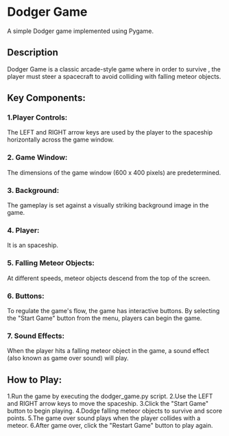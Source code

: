 # Dodger Game

A simple Dodger game implemented using Pygame.

## Description

Dodger Game is a classic arcade-style game where in order to survive , the player must steer a spacecraft to avoid colliding with falling meteor objects.

## Key Components:

### 1.Player Controls: 
The LEFT and RIGHT arrow keys are used by the player to the spaceship horizontally across the game window.

### 2. Game Window:
The dimensions of the game window (600 x 400 pixels) are predetermined.

### 3. Background: 
The gameplay is set against a visually striking background image in the game.

### 4. Player: 
It is an spaceship.

### 5. Falling Meteor Objects:
At different speeds, meteor objects descend from the top of the screen.

### 6. Buttons: 
To regulate the game's flow, the game has interactive buttons.
By selecting the "Start Game" button from the menu, players can begin the game.

### 7. Sound Effects:
When the player hits a falling meteor object in the game, a sound effect (also known as game over sound) will play.

## How to Play:
1.Run the game by executing the dodger_game.py script.
2.Use the LEFT and RIGHT arrow keys to move the spaceship.
3.Click the "Start Game" button to begin playing.
4.Dodge falling meteor objects to survive and score points.
5.The game over sound plays when the player collides with a meteor.
6.After game over, click the "Restart Game" button to play again.
